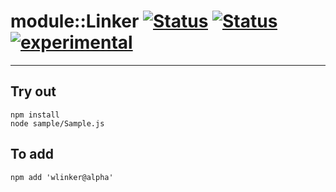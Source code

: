 
# module::Linker [![Status](https://img.shields.io/circleci/build/github/Wandalen/wLinker?label=Test&logo=Test)](https://circleci.com/gh/Wandalen/wLinker) [![Status](https://github.com/Wandalen/wLinker/workflows/Test/badge.svg)](https://github.com/Wandalen/wLinker/actions?query=workflow%3ATest) [![experimental](https://img.shields.io/badge/stability-experimental-orange.svg)](https://github.com/emersion/stability-badges#experimental)

___

## Try out
```
npm install
node sample/Sample.js
```

## To add
```
npm add 'wlinker@alpha'
```

